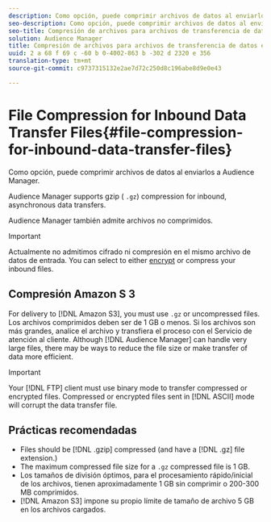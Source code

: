 ```yaml
---
description: Como opción, puede comprimir archivos de datos al enviarlos a Audience Manager.
seo-description: Como opción, puede comprimir archivos de datos al enviarlos a Audience Manager.
seo-title: Compresión de archivos para archivos de transferencia de datos entrantes
solution: Audience Manager
title: Compresión de archivos para archivos de transferencia de datos entrantes
uuid: 2 a 68 f 69 c -60 b 0-4002-863 b -302 d 2320 e 356
translation-type: tm+mt
source-git-commit: c9737315132e2ae7d72c250d8c196abe8d9e0e43

---
```



# File Compression for Inbound Data Transfer Files{#file-compression-for-inbound-data-transfer-files}

Como opción, puede comprimir archivos de datos al enviarlos a Audience Manager.

<!-- inbound-file-compression.xml -->

Audience Manager supports gzip ( `.gz`) compression for inbound, asynchronous data transfers.

Audience Manager también admite archivos no comprimidos.

>[!IMPORTANT]
>
>Actualmente no admitimos cifrado ni compresión en el mismo archivo de datos de entrada. You can select to either [encrypt](../../../integration/sending-audience-data/batch-data-transfer-explained/inbound-file-encryption.md) or compress your inbound files.

## Compresión Amazon S 3

For delivery to [!DNL Amazon S3], you must use `.gz` or uncompressed files. Los archivos comprimidos deben ser de 1 GB o menos. Si los archivos son más grandes, analice el archivo y transfiera el proceso con el Servicio de atención al cliente. Although [!DNL Audience Manager] can handle very large files, there may be ways to reduce the file size or make transfer of data more efficient.

>[!IMPORTANT]
>
>Your [!DNL FTP] client must use binary mode to transfer compressed or encrypted files. Compressed or encrypted files sent in [!DNL ASCII] mode will corrupt the data transfer file.

## Prácticas recomendadas

* Files should be [!DNL .gzip] compressed (and have a [!DNL .gz] file extension.)
* The maximum compressed file size for a `.gz` compressed file is 1 GB.
* Los tamaños de división óptimos, para el procesamiento rápido/inicial de los archivos, tienen aproximadamente 1 GB sin comprimir o 200-300 MB comprimidos.
* [!DNL Amazon S3] impone su propio límite de tamaño de archivo 5 GB en los archivos cargados.